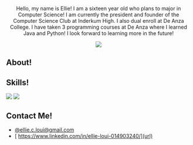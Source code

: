 <p align="center">
Hello, my name is Ellie! I am a sixteen year old who plans to major in Computer Science! I am currently the president and founder of the Computer Science Club at Inderkum High. I also dual enroll at De Anza College. I have taken 3 programming courses at De Anza where I learned Java and Python! I look forward to learning more in the future!
</p>

<p align="center">
    <img src="https://user-images.githubusercontent.com/51255260/210163418-8ca2e861-f5d2-44e6-9098-99c2e51b7a0e.png%22%3E">
</p>

## About!



## Skills!
<img src="https://user-images.githubusercontent.com/51255260/210163658-29ab12f1-99b1-4eb8-9442-b10fcd63d31d.png%22%3E">
<img src="https://user-images.githubusercontent.com/51255260/210163694-e6bda40c-a7b3-4f53-866f-194dde636b36.png%22%3E">

## Contact Me!

- [@ellie.c.loui@gmail.com](url)
- [ https://www.linkedin.com/in/ellie-loui-014903240/](url)
